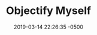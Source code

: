 ---
layout: perfwork
title:  "Objectify Myself"
date:   2019-03-14 22:26:35 -0500
categories: performance
kind: work
tags: [storytelling]
img_path: /assets/img/works/perf/Alison-2019-roar.jpg
img_alt: Alison Bergblom Johnson, a plus-sized woman with curly blonde hair wearing black while holding a red cell phone
proj_key: valuations
prod_key: strike
creator: Alison Bergblom Johnson
feature: beauty

---